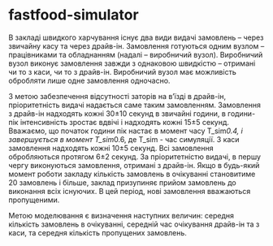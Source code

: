 # fastfood-simulator

В закладі швидкого харчування існує два види видачі замовлень – через звичайну касу та через драйв-ін. 
Замовлення готуються одним вузлом – працівниками та обладнанням (надалі – виробничий вузол). 
Виробничий вузол виконує замовлення завжди з однаковою швидкістю – отримані чи то з каси, чи то з драйв-ін. 
Виробничий вузол має можливість обробляти лише одне замовлення одночасно. 

З метою забезпечення відсутності заторів на в’їзді в драйв-ін, пріоритетність видачі надається саме таким замовленням. 
Замовлення з драйв-ін надходять кожні 30±10 секунд в звичайні години, в години-пік інтенсивність зростає вдвічі і надходять кожні 15±5 секунд. 
Вважаємо, що початок години пік настає в момент часу T_sim*0.4, і завершується в момент T_sim*0.6, де T_sim - час симуляції. 
З каси замовлення надходять кожні 10±5 секунд. 
Всі замовлення обробляються протягом 6±2 секунд. 
За пріоритетністю видачі, в першу чергу виконуються замовлення, отримані з драйв-ін. 
Якщо в будь-який момент роботи закладу кількість замовлень в очікуванні становитиме 20 замовлень і більше, заклад призупиняє прийом замовлень до виконання всіх існуючих. 
В цей період, нові замовлення вважаються пропущеними. 

Метою моделювання є визначення наступних величин: середня кількість замовлень в очікуванні, середній час очікування драйв-ін та з каси, та середня кількість пропущених замовлень.